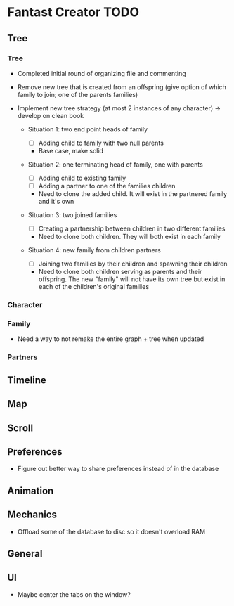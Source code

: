 # Fantast Creator TODO

## Tree

### Tree

- Completed initial round of organizing file and commenting 

- Remove new tree that is created from an offspring (give option of which family to join; one of the parents families)

- Implement new tree strategy (at most 2 instances of any character) -> develop on clean book

  - Situation 1: two end point heads of family
    - [ ] Adding child to family with two null parents
    - Base case, make solid

  - Situation 2: one terminating head of family, one with parents
    - [ ] Adding child to existing family
    - [ ] Adding a partner to one of the families children
    - Need to clone the added child. It will exist in the partnered family and it's own
  - Situation 3: two joined families
    - [ ] Creating a partnership between children in two different families
    - Need to clone both children. They will both exist in each family
  - Situation 4: new family from children partners
    - [ ] Joining two families by their children and spawning their children
    - Need to clone both children serving as parents and their offspring. The new "family" will not have its own tree but exist in each of the children's original families

### Character

### Family

- Need a way to not remake the entire graph + tree when updated

### Partners



## Timeline



## Map



## Scroll



## Preferences

- Figure out better way to share preferences instead of in the database

## Animation



## Mechanics

- Offload some of the database to disc so it doesn't overload RAM

## General



## UI

- Maybe center the tabs on the window?